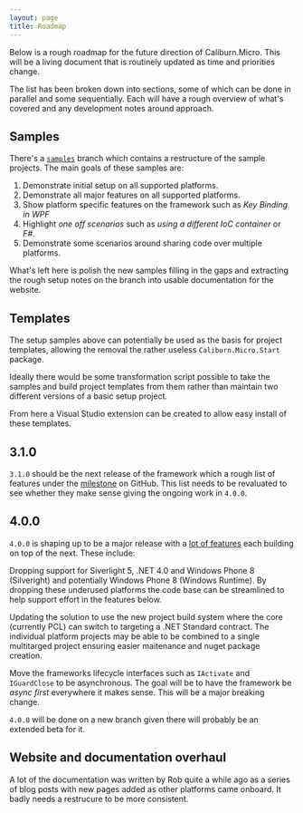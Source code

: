 ```yaml
---
layout: page
title: Roadmap
---
```


Below is a rough roadmap for the future direction of Caliburn.Micro. This will be a living document that is routinely updated as time and priorities change.

The list has been broken down into sections, some of which can be done in parallel and some sequentially. Each will have a rough overview of what's covered and any development notes around approach.

## Samples

There's a [`samples`][samples] branch which contains a restructure of the sample projects. The main goals of these samples are:

1. Demonstrate initial setup on all supported platforms.
2. Demonstrate all major features on all supported platforms.
3. Show platform specific features on the framework such as *Key Binding in WPF*
4. Highlight *one off scenarios* such as *using a different IoC container* or *F#*.
5. Demonstrate some scenarios around sharing code over multiple platforms.

What's left here is polish the new samples filling in the gaps and extracting the rough setup notes on the branch into usable documentation for the website.

## Templates

The setup samples above can potentially be used as the basis for project templates, allowing the removal the rather useless `Caliburn.Micro.Start` package.

Ideally there would be some transformation script possible to take the samples and build project templates from them rather than maintain two different versions of a basic setup project.

From here a Visual Studio extension can be created to allow easy install of these templates.

## 3.1.0

`3.1.0` should be the next release of the framework which a rough list of features under the [milestone][3.1.0] on GitHub. This list needs to be revaluated to see whether they make sense giving the ongoing work in `4.0.0`.

## 4.0.0

`4.0.0` is shaping up to be a major release with a [lot of features][4.0.0] each building on top of the next. These include:

Dropping support for Siverlight 5, .NET 4.0 and Windows Phone 8 (Silveright) and potentially Windows Phone 8 (Windows Runtime). By dropping these underused platforms the code base can be streamlined to help support effort in the features below.

Updating the solution to use the new project build system where the core (currently PCL) can switch to targeting a .NET Standard contract. The individual platform projects may be able to be combined to a single multitarged project ensuring easier maitenance and nuget package creation.

Move the frameworks lifecycle interfaces such as `IActivate` and `IGuardClose` to be asynchronous. The goal will be to have the framework be *async first* everywhere it makes sense. This will be a major breaking change.

`4.0.0` will be done on a new branch given there will probably be an extended beta for it.

## Website and documentation overhaul

A lot of the documentation was written by Rob quite a while ago as a series of blog posts with new pages added as other platforms came onboard.  It badly needs a restrucure to be more consistent.

[samples]: https://github.com/Caliburn-Micro/Caliburn.Micro/tree/samples
[3.1.0]: https://github.com/Caliburn-Micro/Caliburn.Micro/milestones/v3.1.0
[4.0.0]: https://github.com/Caliburn-Micro/Caliburn.Micro/milestones/v4.0.0